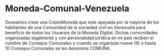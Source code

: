 # Moneda-Comunal-Venezuela
Deseamos crear una CriptoMoneda que este apoyada por la mayoría de los habitantes de una Comunidad de la sociedad civil en Venezuela para beneficio de todos los Usuarios de la Moneda Digital. Dichas comunidades organizadas legalmente y con personalidad jurídica en mi país reciben el nombre de Consejos Comunales y cuando se organizan nueve (9) o hasta 10 Consejos Comunales se les denomina COMUNA.
